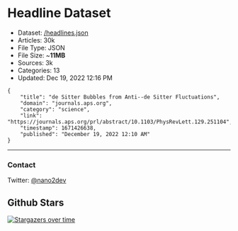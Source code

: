 # Headline Dataset

- Dataset: [/headlines.json](https://raw.githubusercontent.com/fwd/news/master/headlines.json) 
- Articles: 30k
- File Type: JSON
- File Size: ~**11MB**
- Sources: 3k
- Categories: 13
- Updated: Dec 19, 2022 12:16 PM

```
{
    "title": "de Sitter Bubbles from Anti--de Sitter Fluctuations",
    "domain": "journals.aps.org",
    "category": "science",
    "link": "https://journals.aps.org/prl/abstract/10.1103/PhysRevLett.129.251104",
    "timestamp": 1671426638,
    "published": "December 19, 2022 12:10 AM"
}
```

---

### Contact 

Twitter: [@nano2dev](https://twitter.com/nano2dev)

## Github Stars

[![Stargazers over time](https://starchart.cc/fwd/news.svg)](https://starchart.cc/fwd/news)
